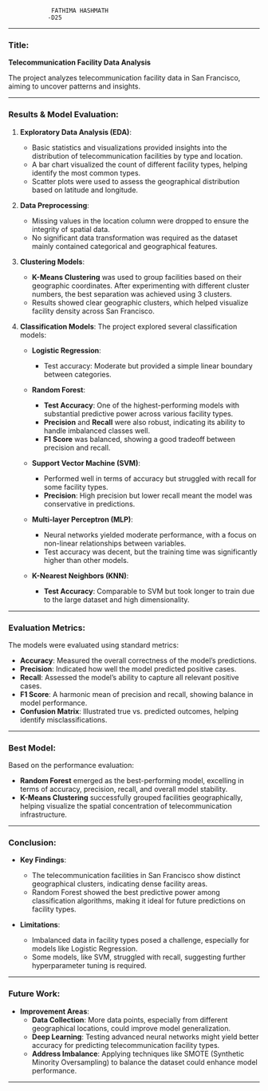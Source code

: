                 FATHIMA HASHMATH 
               -D25

---

### **Title**: 
**Telecommunication Facility Data Analysis**

The project analyzes telecommunication facility data in San Francisco, aiming to uncover patterns and insights.

---

### **Results & Model Evaluation**:

1. **Exploratory Data Analysis (EDA)**:
   - Basic statistics and visualizations provided insights into the distribution of telecommunication facilities by type and location.
   - A bar chart visualized the count of different facility types, helping identify the most common types.
   - Scatter plots were used to assess the geographical distribution based on latitude and longitude.

2. **Data Preprocessing**:
   - Missing values in the location column were dropped to ensure the integrity of spatial data. 
   - No significant data transformation was required as the dataset mainly contained categorical and geographical features.

3. **Clustering Models**:
   - **K-Means Clustering** was used to group facilities based on their geographic coordinates. After experimenting with different cluster numbers, the best separation was achieved using 3 clusters.
   - Results showed clear geographic clusters, which helped visualize facility density across San Francisco.
   
4. **Classification Models**:
   The project explored several classification models:
   
   - **Logistic Regression**:
     - Test accuracy: Moderate but provided a simple linear boundary between categories.
   
   - **Random Forest**:
     - **Test Accuracy**: One of the highest-performing models with substantial predictive power across various facility types.
     - **Precision** and **Recall** were also robust, indicating its ability to handle imbalanced classes well.
     - **F1 Score** was balanced, showing a good tradeoff between precision and recall.

   - **Support Vector Machine (SVM)**:
     - Performed well in terms of accuracy but struggled with recall for some facility types.
     - **Precision**: High precision but lower recall meant the model was conservative in predictions.

   - **Multi-layer Perceptron (MLP)**:
     - Neural networks yielded moderate performance, with a focus on non-linear relationships between variables.
     - Test accuracy was decent, but the training time was significantly higher than other models.

   - **K-Nearest Neighbors (KNN)**:
     - **Test Accuracy**: Comparable to SVM but took longer to train due to the large dataset and high dimensionality.

---

### **Evaluation Metrics**:

The models were evaluated using standard metrics:
- **Accuracy**: Measured the overall correctness of the model’s predictions.
- **Precision**: Indicated how well the model predicted positive cases.
- **Recall**: Assessed the model’s ability to capture all relevant positive cases.
- **F1 Score**: A harmonic mean of precision and recall, showing balance in model performance.
- **Confusion Matrix**: Illustrated true vs. predicted outcomes, helping identify misclassifications.

---

### **Best Model**:
Based on the performance evaluation:
- **Random Forest** emerged as the best-performing model, excelling in terms of accuracy, precision, recall, and overall model stability.
- **K-Means Clustering** successfully grouped facilities geographically, helping visualize the spatial concentration of telecommunication infrastructure.

---

### **Conclusion**:

- **Key Findings**:
   - The telecommunication facilities in San Francisco show distinct geographical clusters, indicating dense facility areas.
   - Random Forest showed the best predictive power among classification algorithms, making it ideal for future predictions on facility types.
   
- **Limitations**:
   - Imbalanced data in facility types posed a challenge, especially for models like Logistic Regression.
   - Some models, like SVM, struggled with recall, suggesting further hyperparameter tuning is required.

---

### **Future Work**:
- **Improvement Areas**:
   - **Data Collection**: More data points, especially from different geographical locations, could improve model generalization.
   - **Deep Learning**: Testing advanced neural networks might yield better accuracy for predicting telecommunication facility types.
   - **Address Imbalance**: Applying techniques like SMOTE (Synthetic Minority Oversampling) to balance the dataset could enhance model performance.

---
